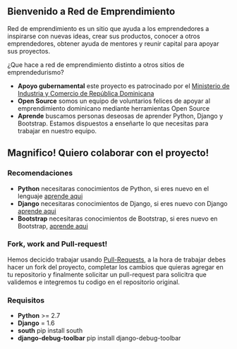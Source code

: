 Bienvenido a Red de Emprendimiento
----------------------------------

Red de emprendimiento es un sitio que ayuda a los emprendedores a inspirarse con nuevas ideas, crear sus productos, conocer a otros emprendedores, obtener ayuda de mentores y reunir capital para apoyar sus proyectos.

¿Que hace a red de emprendimiento distinto a otros sitios de emprendedurismo?

 * **Apoyo gubernamental** este proyecto es patrocinado por el [Ministerio de Industria y Comercio de República Dominicana](http://www.seic.gov.do/)
 * **Open Source** somos un equipo de voluntarios felices de apoyar al emprendimiento dominicano mediante herramientas Open Source
 * **Aprende** buscamos personas deseosas de aprender Python, Django y Bootstrap. Estamos dispuestos a enseñarte lo que necesitas para trabajar en nuestro equipo.

Magnifico! Quiero colaborar con el proyecto!
--------------------------------------------

### Recomendaciones

 * **Python** necesitaras conocimientos de Python, si eres nuevo en el lenguaje [aprende aqui](http://pythonya.appspot.com/)
 * **Django** necesitaras conocimientos de Django, si eres nuevo con Django [aprende aqui](https://docs.djangoproject.com/en/1.6/intro/overview/)
 * **Bootstrap** necesitaras conocimientos de Bootstrap, si eres nuevo en Bootstrap, [aprende aqui](http://getbootstrap.com/)

### Fork, work and Pull-request!
 
 Hemos decicido trabajar usando [Pull-Requests](https://help.github.com/articles/using-pull-requests), a la hora de trabajar debes hacer un fork del proyecto, completar los cambios que quieras agregar en tu repositorio y finalmente solicitar un pull-request para solicitra que validemos e integremos tu codigo en el repositorio original.

### Requisitos

 * **Python** >= 2.7
 * **Django** = 1.6
 * **south** pip install south
 * **django-debug-toolbar** pip install django-debug-toolbar 
